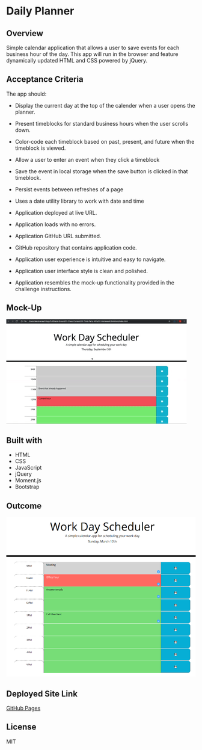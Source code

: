 # Daily Planner

## Overview
Simple calendar application that allows a user to save events for each business hour of the day. This app will run in the browser and feature dynamically updated HTML and CSS powered by jQuery.


## Acceptance Criteria

The app should:
* Display the current day at the top of the calender when a user opens the planner.
* Present timeblocks for standard business hours when the user scrolls down.
* Color-code each timeblock based on past, present, and future when the timeblock is viewed.
* Allow a user to enter an event when they click a timeblock
* Save the event in local storage when the save button is clicked in that timeblock.
* Persist events between refreshes of a page
* Uses a date utility library to work with date and time

* Application deployed at live URL.
* Application loads with no errors.
* Application GitHub URL submitted.
* GitHub repository that contains application code.
* Application user experience is intuitive and easy to navigate.
* Application user interface style is clean and polished.
* Application resembles the mock-up functionality provided in the challenge instructions.


## Mock-Up
![Daily Planner](/demo/demo.gif)


## Built with
* HTML
* CSS
* JavaScript
* jQuery
* Moment.js
* Bootstrap

## Outcome
![Daily Planner](/demo/demo.png)

## Deployed Site Link
[GitHub Pages](https://apyosi.github.io/daily-planner/)


## License
MIT
